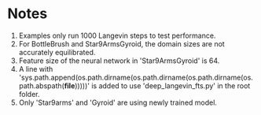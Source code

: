 # Notes 
1. Examples only run 1000 Langevin steps to test performance.
2. For BottleBrush and Star9ArmsGyroid, the domain sizes are not accurately equilibrated.
3. Feature size of the neural network in 'Star9ArmsGyroid' is 64.
4. A line with 'sys.path.append(os.path.dirname(os.path.dirname(os.path.dirname(os.path.abspath(__file__)))))' is added to use 'deep_langevin_fts.py' in the root folder.
5. Only 'Star9arms' and 'Gyroid' are using newly trained model.